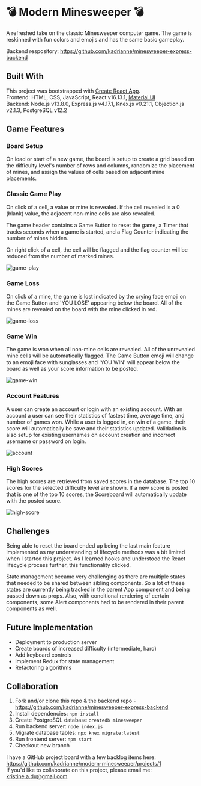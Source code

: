 # 💣 Modern Minesweeper 💣

A refreshed take on the classic Minesweeper computer game. The game is reskinned with fun colors and emojis and has the same basic gameplay.

Backend respository: https://github.com/kadrianne/minesweeper-express-backend


## Built With
This project was bootstrapped with [Create React App](https://github.com/facebook/create-react-app).<br>
Frontend: HTML, CSS, JavaScript, React v16.13.1, [Material UI](https://material-ui.com/)<br>
Backend: Node.js v13.8.0, Express.js v4.17.1, Knex.js v0.21.1, Objection.js v2.1.3, PostgreSQL v12.2

## Game Features

### Board Setup

On load or start of a new game, the board is setup to create a grid based on the difficulty level's number of rows and columns, randomize the placement of mines, and assign the values of cells based on adjacent mine placements.

### Classic Game Play

On click of a cell, a value or mine is revealed. If the cell revealed is a 0 (blank) value, the adjacent non-mine cells are also revealed.

The game header contains a Game Button to reset the game, a Timer that tracks seconds when a game is started, and a Flag Counter indicating the number of mines hidden.

On right click of a cell, the cell will be flagged and the flag counter will be reduced from the number of marked mines.

![game-play](https://res.cloudinary.com/kristine-and-samuel/image/upload/v1588965376/minesweeper/gameplay.gif)

### Game Loss

On click of a mine, the game is lost indicated by the crying face emoji on the Game Button and 'YOU LOSE' appearing below the board. All of the mines are revealed on the board with the mine clicked in red.

![game-loss](https://res.cloudinary.com/kristine-and-samuel/image/upload/v1588963539/minesweeper/loss.gif)

### Game Win

The game is won when all non-mine cells are revealed. All of the unrevealed mine cells will be automatically flagged. The Game Button emoji will change to an emoji face with sunglasses and 'YOU WIN' will appear below the board as well as your score information to be posted.

![game-win](https://res.cloudinary.com/kristine-and-samuel/image/upload/v1588964201/minesweeper/win.gif)


### Account Features

A user can create an account or login with an existing account. With an account a user can see their statistics of fastest time, average time, and number of games won. While a user is logged in, on win of a game, their score will automatically be save and their statistics updated. Validation is also setup for existing usernames on account creation and incorrect username or password on login.

![account](https://res.cloudinary.com/kristine-and-samuel/image/upload/v1588964874/minesweeper/account.gif)

### High Scores

The high scores are retrieved from saved scores in the database. The top 10 scores for the selected difficulty level are shown. If a new score is posted that is one of the top 10 scores, the Scoreboard will automatically update with the posted score.

![high-score](https://res.cloudinary.com/kristine-and-samuel/image/upload/v1588965470/minesweeper/highscore.gif)

## Challenges

Being able to reset the board ended up being the last main feature implemented as my understanding of lifecycle methods was a bit limited when I started this project. As I learned hooks and understood the React lifecycle process further, this functionality clicked.

State management became very challenging as there are multiple states that needed to be shared between sibling components. So a lot of these states are currently being tracked in the parent App component and being passed down as props. Also, with conditional rendering of certain components, some Alert components had to be rendered in their parent components as well.

## Future Implementation
- Deployment to production server
- Create boards of increased difficulty (intermediate, hard)
- Add keyboard controls
- Implement Redux for state management
- Refactoring algorithms

## Collaboration

1. Fork and/or clone this repo & the backend repo - https://github.com/kadrianne/minesweeper-express-backend
2. Install dependencies: `npm install`
3. Create PostgreSQL database `createdb minesweeper`
4. Run backend server: `node index.js`
5. Migrate database tables: `npx knex migrate:latest`
6. Run frontend server: `npm start`
7. Checkout new branch
   
I have a GitHub project board with a few backlog items here: https://github.com/kadrianne/modern-minesweeper/projects/1<br>
If you'd like to collaborate on this project, please email me: kristine.a.du@gmail.com
